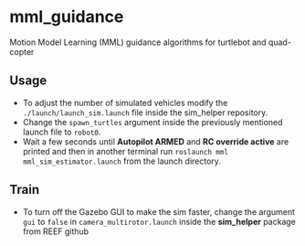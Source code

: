 # mml_guidance

Motion Model Learning (MML) guidance algorithms for turtlebot and quad-copter

## Usage

- To adjust the number of simulated vehicles modify the `./launch/launch_sim.launch` file inside the sim_helper repository.  
- Change the `spawn_turtles` argument inside the previously mentioned launch file to `robot0`.
- Wait a few seconds until __Autopilot ARMED__ and __RC override active__ are printed and then in another terminal run `roslaunch mml mml_sim_estimator.launch` from the launch directory.

## Train 
- To turn off the Gazebo GUI to make the sim faster, change the argument `gui` to `false` in `camera_multirotor.launch` inside the **sim_helper** package from REEF github

